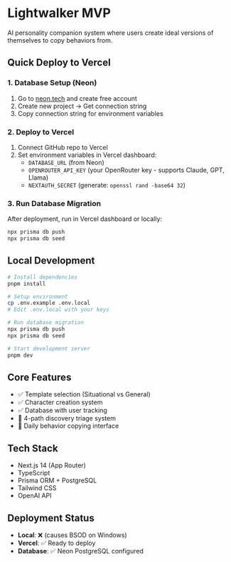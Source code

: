 # Lightwalker MVP

AI personality companion system where users create ideal versions of themselves to copy behaviors from.

## Quick Deploy to Vercel

### 1. Database Setup (Neon)
1. Go to [neon.tech](https://neon.tech) and create free account
2. Create new project → Get connection string
3. Copy connection string for environment variables

### 2. Deploy to Vercel
1. Connect GitHub repo to Vercel
2. Set environment variables in Vercel dashboard:
   - `DATABASE_URL` (from Neon)
   - `OPENROUTER_API_KEY` (your OpenRouter key - supports Claude, GPT, Llama)
   - `NEXTAUTH_SECRET` (generate: `openssl rand -base64 32`)

### 3. Run Database Migration
After deployment, run in Vercel dashboard or locally:
```bash
npx prisma db push
npx prisma db seed
```

## Local Development

```bash
# Install dependencies
pnpm install

# Setup environment
cp .env.example .env.local
# Edit .env.local with your keys

# Run database migration
npx prisma db push
npx prisma db seed

# Start development server
pnpm dev
```

## Core Features

- ✅ Template selection (Situational vs General)
- ✅ Character creation system
- ✅ Database with user tracking
- 🚧 4-path discovery triage system
- 🚧 Daily behavior copying interface

## Tech Stack

- Next.js 14 (App Router)
- TypeScript
- Prisma ORM + PostgreSQL
- Tailwind CSS
- OpenAI API

## Deployment Status

- **Local**: ❌ (causes BSOD on Windows)
- **Vercel**: ✅ Ready to deploy
- **Database**: ✅ Neon PostgreSQL configured